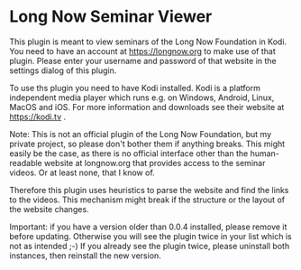 Long Now Seminar Viewer
=======================

This plugin is meant to view seminars of the Long Now Foundation in Kodi.
You need to have an account at https://longnow.org to make use of that plugin.
Please enter your username and password of that website in the settings dialog of
this plugin.

To use ths plugin you need to have Kodi installed. Kodi is a platform independent
media player which runs e.g. on Windows, Android, Linux, MacOS and iOS. For more information and
downloads see their website at https://kodi.tv .

Note: This is not an official plugin of the Long Now Foundation, but my
private project, so please don't bother them if anything breaks.
This might easily be the case, as there is no official interface other than the human-readable website
at longnow.org that provides access to the seminar videos. Or at least none, that I know of.

Therefore this plugin uses heuristics to parse the website and find the links to the videos.
This mechanism might break if the structure or the layout of the website changes.

Important: if you have a version older than 0.0.4 installed, please remove it before updating.
Otherwise you will see the plugin twice in your list which is not as intended ;-)
If you already see the plugin twice, please uninstall both instances, then reinstall the new version.

